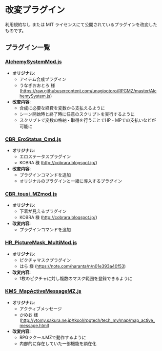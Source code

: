 # 改変プラグイン
利用規約なし または MIT ライセンスにて公開されているプラグインを改変したものです。

## プラグイン一覧

### [AlchemySystemMod.js](./AlchemySystemMod.js)
- **オリジナル**:
    - アイテム合成プラグイン
    - うなぎおおとろ 様 (https://raw.githubusercontent.com/unagiootoro/RPGMZ/master/AlchemySystem.js)
- **改変内容**:  
    - 合成に必要な経費を変数から支払えるように
    - シーン開始時と終了時に任意のスクリプトを実行するように
    - スクリプトで変数の格納・取得を行うことでHP・MPでの支払いなどが可能に

### [CBR_EroStatus_Cmd.js](./CBR_EroStatus_Cmd.js)
- **オリジナル**:
    - エロステータスプラグイン
    - KOBRA 様 (http://cobrara.blogspot.jp/)
- **改変内容**:  
    - プラグインコマンドを追加
    - オリジナルのプラグインと一緒に導入するプラグイン
 
### [CBR_tousi_MZmod.js](./CBR_tousi_MZmod.js)
- **オリジナル**:
    - 下着が見えるプラグイン
    - KOBRA 様 (http://cobrara.blogspot.jp/)
- **改変内容**:  
    - プラグインコマンドを追加

### [HR_PictureMask_MultiMod.js](./HR_PictureMask_MultiMod.js)
- **オリジナル**:
    - ピクチャマスクプラグイン
    - はら 様 (https://note.com/haranta/n/n01e393a40f53)
- **改変内容**:  
    - 1枚のピクチャに対し複数のマスク範囲を登録できるように
 
### [KMS_MapActiveMessageMZ.js](./KMS_MapActiveMessageMZ.js)
- **オリジナル**:
    - アクティブメッセージ
    - かめお 様 (http://ytomy.sakura.ne.jp/tkool/rpgtech/tech_mv/map/map_active_message.html)
- **改変内容**:  
    - RPGツクールMZで動作するように
    - 内部的に存在していた一部機能を顕在化
